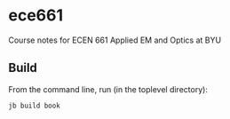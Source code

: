 # ece661
Course notes for ECEN 661 Applied EM and Optics at BYU

## Build

From the command line, run (in the toplevel directory):

```
jb build book
```

